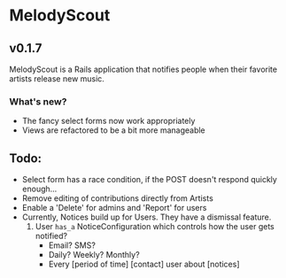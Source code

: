 # MelodyScout

## v0.1.7

MelodyScout is a Rails application that notifies people when their favorite artists release new music.

### What's new?

* The fancy select forms now work appropriately
* Views are refactored to be a bit more manageable

## Todo:

* Select form has a race condition, if the POST doesn't respond quickly enough...
* Remove editing of contributions directly from Artists
* Enable a 'Delete' for admins and 'Report' for users
* Currently, Notices build up for Users. They have a dismissal feature.
    1. User `has_a` NoticeConfiguration which controls how the user gets notified?
        * Email? SMS?
        * Daily? Weekly? Monthly?
        * Every [period of time] [contact] user about [notices] 

